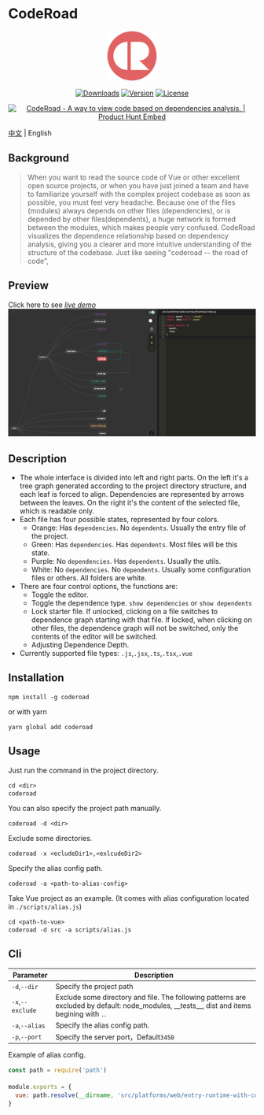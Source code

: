 # CodeRoad

<p align="center"><img width="100" src="./client/src/coderoad-icon.png" alt="coderoad logo"></p>

<p align="center">
<a href="https://tools.waningflow.com/npm-download?packageName=coderoad"><img src="https://img.shields.io/npm/dm/coderoad.svg" alt="Downloads"></a>
<a href="https://www.npmjs.com/package/coderoad"><img src="https://img.shields.io/npm/v/coderoad.svg" alt="Version"></a>
  <a href="https://www.npmjs.com/package/coderoad"><img src="https://img.shields.io/npm/l/coderoad.svg" alt="License"></a>

</p>
<p align="center">
  <a href="https://www.producthunt.com/posts/coderoad?utm_source=badge-featured&utm_medium=badge&utm_souce=badge-coderoad" target="_blank"><img src="https://api.producthunt.com/widgets/embed-image/v1/featured.svg?post_id=153710&theme=light" alt="CodeRoad - A way to view code based on dependencies analysis. | Product Hunt Embed" style="width: 250px; height: 44px;" width="250px" height="44px" /></a>
</p>

[中文](./readme_cn.md) | English

## Background

> When you want to read the source code of Vue or other excellent open source projects, or when you have just joined a team and have to familiarize yourself with the complex project codebase as soon as possible, you must feel very headache. Because one of the files (modules) always depends on other files (dependencies), or is depended by other files(dependents), a huge network is formed between the modules, which makes people very confused. CodeRoad visualizes the dependence relationship based on dependency analysis, giving you a clearer and more intuitive understanding of the structure of the codebase. Just like seeing "coderoad -- the road of code",

## Preview

Click here to see [_live demo_](https://coderoad.waningflow.com/)
<img src="./cr1.gif" width="1000"/>

## Description

- The whole interface is divided into left and right parts. On the left it's a tree graph generated according to the project directory structure, and each leaf is forced to align. Dependencies are represented by arrows between the leaves. On the right it's the content of the selected file, which is readable only.
- Each file has four possible states, represented by four colors.
  - Orange: Has `dependencies`. No `dependents`. Usually the entry file of the project.
  - Green: Has `dependencies`. Has `dependents`. Most files will be this state.
  - Purple: No `dependencies`. Has `dependents`. Usually the utils.
  - White: No `dependencies`. No `dependents`. Usually some configuration files or others. All folders are white.
- There are four control options, the functions are:
  - Toggle the editor.
  - Toggle the dependence type. `show dependencies` or `show dependents`
  - Lock starter file. If unlocked, clicking on a file switches to dependence graph starting with that file. If locked, when clicking on other files, the dependence graph will not be switched, only the contents of the editor will be switched.
  - Adjusting Dependence Depth.
- Currently supported file types: `.js`,`.jsx`,`.ts`,`.tsx`,`.vue`

## Installation

```
npm install -g coderoad
```

or with yarn

```
yarn global add coderoad
```

## Usage

Just run the command in the project directory.

```
cd <dir>
coderoad
```

You can also specify the project path manually.

```
coderoad -d <dir>
```

Exclude some directories.

```
coderoad -x <ecludeDir1>,<exlcudeDir2>
```

Specify the alias config path.

```
coderoad -a <path-to-alias-config>
```

Take Vue project as an example. (It comes with alias configuration located in `./scripts/alias.js`)

```
cd <path-to-vue>
coderoad -d src -a scripts/alias.js
```

## Cli

| Parameter        | Description                                                                                                                                     |
| ---------------- | ----------------------------------------------------------------------------------------------------------------------------------------------- |
| `-d`,`--dir`     | Specify the project path                                                                                                                        |
| `-x`,`--exclude` | Exclude some directory and file. The following patterns are excluded by default: node_modules, \_\_tests\_\_, dist and items begining with `.`. |
| `-a`,`--alias`   | Specify the alias config path.                                                                                                                  |
| `-p`,`--port`    | Specify the server port，Default`3450`                                                                                                          |

Example of alias config.

```js
const path = require('path')

module.exports = {
  vue: path.resolve(__dirname, 'src/platforms/web/entry-runtime-with-compiler')
}
```
